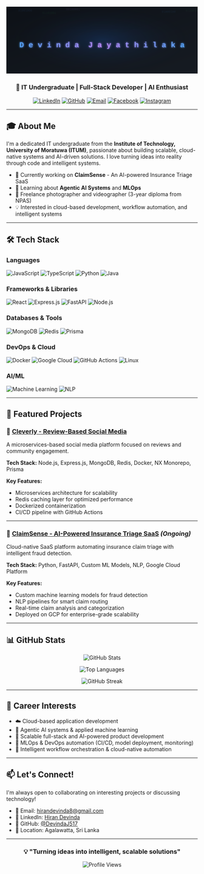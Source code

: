 <div align="center">




![Header](./profile-header.svg)

### 🚀 IT Undergraduate | Full-Stack Developer | AI Enthusiast

[![LinkedIn](https://img.shields.io/badge/LinkedIn-0077B5?style=for-the-badge&logo=linkedin&logoColor=white)](https://linkedin.com/in/hiran-devinda-656966263/)
[![GitHub](https://img.shields.io/badge/GitHub-100000?style=for-the-badge&logo=github&logoColor=white)](https://github.com/DevindaJ517)
[![Email](https://img.shields.io/badge/Email-D14836?style=for-the-badge&logo=gmail&logoColor=white)](mailto:hirandevinda8@gmail.com)
[![Facebook](https://img.shields.io/badge/Facebook-1877F2?style=for-the-badge&logo=facebook&logoColor=white)](https://www.facebook.com/hiran.devinda.5/)
[![Instagram](https://img.shields.io/badge/Instagram-E4405F?style=for-the-badge&logo=instagram&logoColor=white)](https://www.instagram.com/hiran_devinda/)

</div>

---

## 🎓 About Me

I'm a dedicated IT undergraduate from the **Institute of Technology, University of Moratuwa (ITUM)**, passionate about building scalable, cloud-native systems and AI-driven solutions. I love turning ideas into reality through code and intelligent systems.

- 🔭 Currently working on **ClaimSense** - An AI-powered Insurance Triage SaaS
- 🌱 Learning about **Agentic AI Systems** and **MLOps**
- 📸 Freelance photographer and videographer (3-year diploma from NPAS)
- 💡 Interested in cloud-based development, workflow automation, and intelligent systems

---

## 🛠️ Tech Stack

### Languages
![JavaScript](https://img.shields.io/badge/JavaScript-F7DF1E?style=for-the-badge&logo=javascript&logoColor=black)
![TypeScript](https://img.shields.io/badge/TypeScript-007ACC?style=for-the-badge&logo=typescript&logoColor=white)
![Python](https://img.shields.io/badge/Python-3776AB?style=for-the-badge&logo=python&logoColor=white)
![Java](https://img.shields.io/badge/Java-ED8B00?style=for-the-badge&logo=openjdk&logoColor=white)

### Frameworks & Libraries
![React](https://img.shields.io/badge/React-20232A?style=for-the-badge&logo=react&logoColor=61DAFB)
![Express.js](https://img.shields.io/badge/Express.js-404D59?style=for-the-badge)
![FastAPI](https://img.shields.io/badge/FastAPI-009688?style=for-the-badge&logo=fastapi&logoColor=white)
![Node.js](https://img.shields.io/badge/Node.js-43853D?style=for-the-badge&logo=node.js&logoColor=white)

### Databases & Tools
![MongoDB](https://img.shields.io/badge/MongoDB-4EA94B?style=for-the-badge&logo=mongodb&logoColor=white)
![Redis](https://img.shields.io/badge/Redis-DC382D?style=for-the-badge&logo=redis&logoColor=white)
![Prisma](https://img.shields.io/badge/Prisma-2D3748?style=for-the-badge&logo=prisma&logoColor=white)

### DevOps & Cloud
![Docker](https://img.shields.io/badge/Docker-2496ED?style=for-the-badge&logo=docker&logoColor=white)
![Google Cloud](https://img.shields.io/badge/Google_Cloud-4285F4?style=for-the-badge&logo=google-cloud&logoColor=white)
![GitHub Actions](https://img.shields.io/badge/GitHub_Actions-2088FF?style=for-the-badge&logo=github-actions&logoColor=white)
![Linux](https://img.shields.io/badge/Linux-FCC624?style=for-the-badge&logo=linux&logoColor=black)

### AI/ML
![Machine Learning](https://img.shields.io/badge/Machine_Learning-FF6F00?style=for-the-badge&logo=tensorflow&logoColor=white)
![NLP](https://img.shields.io/badge/NLP-00599C?style=for-the-badge&logo=python&logoColor=white)

---

## 🚀 Featured Projects

### 🔷 [Cleverly - Review-Based Social Media](https://github.com/thimiratk/Cleverly---Final-Project.git)
A microservices-based social media platform focused on reviews and community engagement.

**Tech Stack:** Node.js, Express.js, MongoDB, Redis, Docker, NX Monorepo, Prisma

**Key Features:**
- Microservices architecture for scalability
- Redis caching layer for optimized performance
- Dockerized containerization
- CI/CD pipeline with GitHub Actions

---

### 🔷 [ClaimSense - AI-Powered Insurance Triage SaaS](https://github.com/SasinduV0/Claim-Sense) *(Ongoing)*
Cloud-native SaaS platform automating insurance claim triage with intelligent fraud detection.

**Tech Stack:** Python, FastAPI, Custom ML Models, NLP, Google Cloud Platform

**Key Features:**
- Custom machine learning models for fraud detection
- NLP pipelines for smart claim routing
- Real-time claim analysis and categorization
- Deployed on GCP for enterprise-grade scalability

---

## 📊 GitHub Stats

<div align="center">
  
![GitHub Stats](https://github-readme-stats.vercel.app/api?username=DevindaJ517&show_icons=true&theme=tokyonight&hide_border=true&count_private=true)

![Top Languages](https://github-readme-stats.vercel.app/api/top-langs/?username=DevindaJ517&layout=compact&theme=tokyonight&hide_border=true)

![GitHub Streak](https://github-readme-streak-stats.herokuapp.com/?user=DevindaJ517&theme=tokyonight&hide_border=true)

</div>

---

## 🎯 Career Interests

- ☁️ Cloud-based application development
- 🤖 Agentic AI systems & applied machine learning
- 🔧 Scalable full-stack and AI-powered product development
- 🚀 MLOps & DevOps automation (CI/CD, model deployment, monitoring)
- 🔄 Intelligent workflow orchestration & cloud-native automation

---

## 📫 Let's Connect!

I'm always open to collaborating on interesting projects or discussing technology!

- 📧 Email: [hirandevinda8@gmail.com](mailto:hirandevinda8@gmail.com)
- 💼 LinkedIn: [Hiran Devinda](https://linkedin.com/in/hiran-devinda-656966263/)
- 🐙 GitHub: [@DevindaJ517](https://github.com/DevindaJ517)
- 📍 Location: Agalawatta, Sri Lanka

---

<div align="center">
  
### 💡 "Turning ideas into intelligent, scalable solutions"

![Profile Views](https://komarev.com/ghpvc/?username=DevindaJ517&color=blueviolet&style=for-the-badge)

</div>
